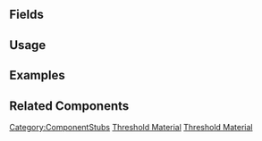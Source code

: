 <languages></languages> <translate>

## Fields

## Usage

## Examples

## Related Components

</translate>

[Category:ComponentStubs](Category:ComponentStubs "wikilink") [Threshold
Material](Category:Components{{#translation:}} "wikilink") [Threshold
Material](Category:Components:Assets:Materials:Filters{{#translation:}} "wikilink")